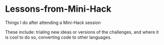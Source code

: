 # Lessons-from-Mini-Hack
Things I do after attending a Mini-Hack session

These include: trialing new ideas or versions of the challenges, and where it is cool to do so, converting code to other languages.
